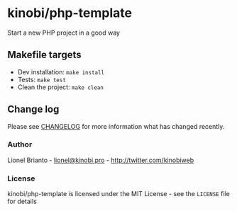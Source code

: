 # kinobi/php-template
Start a new PHP project in a good way

## Makefile targets
- Dev installation: ```make install```
- Tests: ```make test```
- Clean the project: ```make clean```

## Change log
Please see [CHANGELOG](CHANGELOG.md) for more information what has changed recently.

### Author
Lionel Brianto - <lionel@kinobi.pro> - <http://twitter.com/kinobiweb>

### License
kinobi/php-template is licensed under the MIT License - see the `LICENSE` file for details
